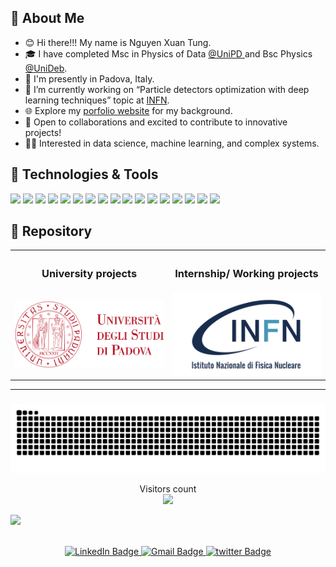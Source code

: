

## 🚀 About Me

- 😊 Hi there!!! My name is Nguyen Xuan Tung.
- 🎓 I have completed Msc in Physics of Data <a href="https://www.unipd.it/en/educational-offer/master-s-degrees/school-of-science?tipo=LM&scuola=SC&ordinamento=2018&key=SC2443"> @UniPD </a> and Bsc Physics <a href="https://edu.unideb.hu/p/physics-bsc">@UniDeb</a>.
- 📍 I'm presently in Padova, Italy.
- 🔭 I’m currently working on “Particle detectors optimization with deep learning techniques” topic at [INFN](https://www.pd.infn.it/it/).
- 🌐 Explore my [porfolio website](https://tungcg1906.github.io/NguyenXuanTung/) for my background.
- 🤝 Open to collaborations and excited to contribute to innovative projects!
- 👨‍💻 Interested in data science,  machine learning, and complex systems.
 

## 🔧 Technologies & Tools

![](https://img.shields.io/badge/OS-Ubuntu-informational?style=flat&logo=Ubuntu&logoColor=white&color=2bbc8a)
![](https://img.shields.io/badge/OS-MacOs-informational?style=flat&logo=MacOs&logoColor=white&color=2bbc8a)
![](https://img.shields.io/badge/OS-Windows-informational?style=flat&logo=Windows&logoColor=white&color=2bbc8a)
![](https://img.shields.io/badge/Code-JavaScript-informational?style=flat&logo=javascript&logoColor=white&color=2bbc8a)
![](https://img.shields.io/badge/Code-HTML-informational?style=flat&logo=html5&logoColor=white&color=2bbc8a)
![](https://img.shields.io/badge/Code-C-informational?style=flat&logo=C&logoColor=white&color=2bbc8a)
![](https://img.shields.io/badge/Code-C++-informational?style=flat&logo=c%2B%2B&logoColor=white&color=2bbc8a)
![](https://img.shields.io/badge/Code-Python-informational?style=flat&logo=python&logoColor=white&color=2bbc8a)
![](https://img.shields.io/badge/Code-R-informational?style=flat&logo=R&logoColor=white&color=2bbc8a)
![](https://img.shields.io/badge/Code-MATLAB-informational?style=flat&logo=mathworks&logoColor=white&color=2bbc8a)
![](https://img.shields.io/badge/Shell-Bash-informational?style=flat&logo=gnu-bash&logoColor=white&color=2bbc8a)
![](https://img.shields.io/badge/Tools-Docker-informational?style=flat&logo=docker&logoColor=white&color=2bbc8a)
![](https://img.shields.io/badge/Tools-MySQL-informational?style=flat&logo=mysql&logoColor=white&color=2bbc8a)
![](https://img.shields.io/badge/Tools-Tableau-informational?style=flat&logo=Tableau&logoColor=white&color=2bbc8a)
![](https://img.shields.io/badge/Tools-Google%20Analytics-E37400?-informational?style=flat&logo=google%20analytics&logoColor=white&color=2bbc8a)
![](https://img.shields.io/badge/Cloud-AWS-informational?style=flat&logo=amazon-aws&logoColor=white&color=2bbc8a)
![](https://img.shields.io/badge/Cloud-GCP-informational?style=flat&logo=google-cloud&logoColor=white&color=2bbc8a)


## 📎 Repository

<div align="center">
  <table>
    <tr>
      <th><h3>University projects</h3></th>
      <th><h3>Internship/ Working projects</h3></th>
    </tr>
    <tr>
      <td width="50%" style="text-align: center;">
        <a href="https://github.com/stars/Tungcg1906/lists/university-projects">
          <div><img src="https://raw.githubusercontent.com/Tungcg1906/Tungcg1906/master/images/unipd-universita-di-padova.png" /></div>
        </a>
      </td>
      <td width="100%" style="text-align: center;">
        <a href="https://github.com/stars/Tungcg1906/lists/research-project">
          <div><img src="https://raw.githubusercontent.com/Tungcg1906/Tungcg1906/master/images/infn-logo.png" /></div>
        </a>
      </td>
    </tr>
  </table>
  <hr />
  <h3></h3>
</div>

![Snake animation](https://github.com/GuillaumeFalourd/GuillaumeFalourd/blob/output/github-contribution-grid-snake.svg)

<p align="center"> 
  Visitors count<br>
  <img src="https://profile-counter.glitch.me/Tungcg1906/count.svg" />
</p>

<img src="stats.gif" width="90%"><br/><br/>


<div id="header" align="center">
<div id="badges">
  
  <a href="https://linkedin.com/in/tungnguyen1998">
    <img src="https://img.shields.io/badge/LinkedIn-blue?style=for-the-badge&logo=linkedin&logoColor=white" alt="LinkedIn Badge"/>
  </a>
  
<a href="mailto:tungcg1906@gmail.com">
  <img src="https://img.shields.io/badge/Gmail-red?style=for-the-badge&logo=Gmail&logoColor=white" alt="Gmail Badge"/>
</a>

<a href="https://twitter.com/XunTngNguyn13">
  <img src="https://img.shields.io/badge/twitter-blue?style=for-the-badge&logo=twitter&logoColor=white" alt="twitter Badge"/>
</a>


  
</div>
</div>




<!--
**Tungcg1906/Tungcg1906** is a ✨ _special_ ✨ repository because its `README.md` (this file) appears on your GitHub profile.

Here are some ideas to get you started:

- 🔭 I’m currently ...
- 🌱 I’m currently learning ...
- 👯 I’m looking to collaborate on ...
- 🤔 I’m looking for help with ...
- 💬 Ask me about ...
- 📫 How to reach me: ...
- 😄 Pronouns: ...
- ⚡ Fun fact: ...
-->
